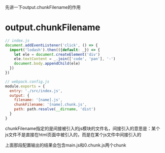 

先讲一下output.chunkFilename的作用
# output.chunkFilename
```js
// index.js
document.addEventListener('click', () => {
  import('lodash').then(({default: _}) => {
    let ele = document.createElement('div')
    ele.textContent = _.join(['code', 'pan'], '-')
    document.body.appendChild(ele)
  })
})
```
```js
// webpack.config.js
module.exports = {
  entry: './src/index.js',
  output: {
    filename: '[name].js',
    chunkFilename: '[name].chunk.js',
    path: path.resolve(__dirname, 'dist')
  }
}
```
chunkFilename指定的是间接被引入的js模块的文件名，间接引入的意思是：某个js文件不是直接在html页面中被引入的，而是在某个js文件中间接引入的

上面那段配置输出的结果会包含main.js和0.chunk.js两个chunk